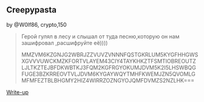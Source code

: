 ## Creepypasta
by @W0lf86, crypto,150
>Герой гулял в лесу и слышал от туда песню,которую он нам зашифровал ,расшифруйте её))))
>
>MMZVM6KZGNJG2WBRJZZVUVZVNNNFQSTGKRLUM5KYGFHHGWSXGVVVUWCKMZKFORTVLAYEM43CIY4TAYKHKZTFSMTIOBREOUTZLJLTKZTEJBFDKWBTKJ3FQM2KGFRGYOKUMJDVM5K2I5LHSWBQGFUGE3BZKRREOVTVLJDVM6KYGAYWQYTMHFKWEMJZN5QVOMLGMFMFEZTBLBHGMY2HIZ4WIRRZOZNGYOJQMFDVMZS2NZLHK===

[Write-up](WRITEUP.md)
